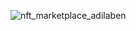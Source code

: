![nft_marketplace_adilaben](https://user-images.githubusercontent.com/82048235/205469583-55406f8c-89f9-4b4d-88bb-47dee40df5c2.png)
